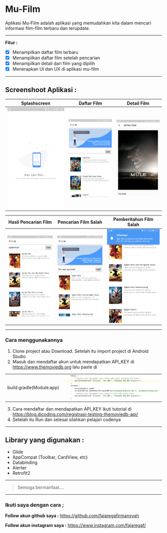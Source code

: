 # Mu-Film
Aplikasi Mu-Film adalah aplikasi yang memudahkan kita dalam mencari informasi film-film terbaru dan terupdate.

---
**Fitur :**

- [x] Menampilkan daftar film terbaru
- [x] Menampilkan daftar film setelah pencarian
- [x] Menampilkan detail dari film yang dipilih 
- [x] Menerapkan UI dan UX di aplikasi mu-film

---
**Screenshoot Aplikasi :**
---

| Splashscreen | Daftar Film | Detail Film | 
| ----- | --- | ----- | 
| ![Gambar aplikasi](https://github.com/fajaregafirmansyah/Mu-Film/blob/master/Screenshot/1.jpg)   | ![Gambar aplikasi](https://github.com/fajaregafirmansyah/Mu-Film/blob/master/Screenshot/2.jpg)  | ![Gambar aplikasi](https://github.com/fajaregafirmansyah/Mu-Film/blob/master/Screenshot/3.jpg) |


| Hasil Pencarian Film | Pencarian Film Salah | Pemberitahun Film Salah | 
| ----- | --- | ----- | 
| ![Gambar aplikasi](https://github.com/fajaregafirmansyah/Mu-Film/blob/master/Screenshot/4.jpg)   | ![Gambar aplikasi](https://github.com/fajaregafirmansyah/Mu-Film/blob/master/Screenshot/5.jpg)  | ![Gambar aplikasi](https://github.com/fajaregafirmansyah/Mu-Film/blob/master/Screenshot/6.jpg) |

---
### Cara menggunakannya
1. Clone project atau Download. Setelah itu import project di Android Studio
2. Masuk dan mendaftar akun untuk mendapatkan API_KEY di https://www.themoviedb.org lalu paste di

|  |  | 
| ----- | --- | 
| build.gradle(Module:app)   | ![Gambar aplikasi](https://github.com/fajaregafirmansyah/Mu-Film/blob/master/Screenshot/apikey.JPG)  | 

3. Cara mendaftar dan mendapatkan API_KEY ikuti tutorial di https://blog.dicoding.com/registrasi-testing-themoviedb-api/
4. Setelah itu Run dan selesai silahkan pelajari codenya

---
**Library yang digunakan :**
---
* Glide
* AppCompat (Toolbar, CardView, etc)
* Databinding
* Alerter
* Retrofit2

---
> Semoga bermanfaat....
---

### Ikuti saya dengan cara ;
**Follow akun github saya :**
https://github.com/fajaregafirmansyah

**Follow akun instagram saya :**
https://www.instagram.com/fajaregaf/
